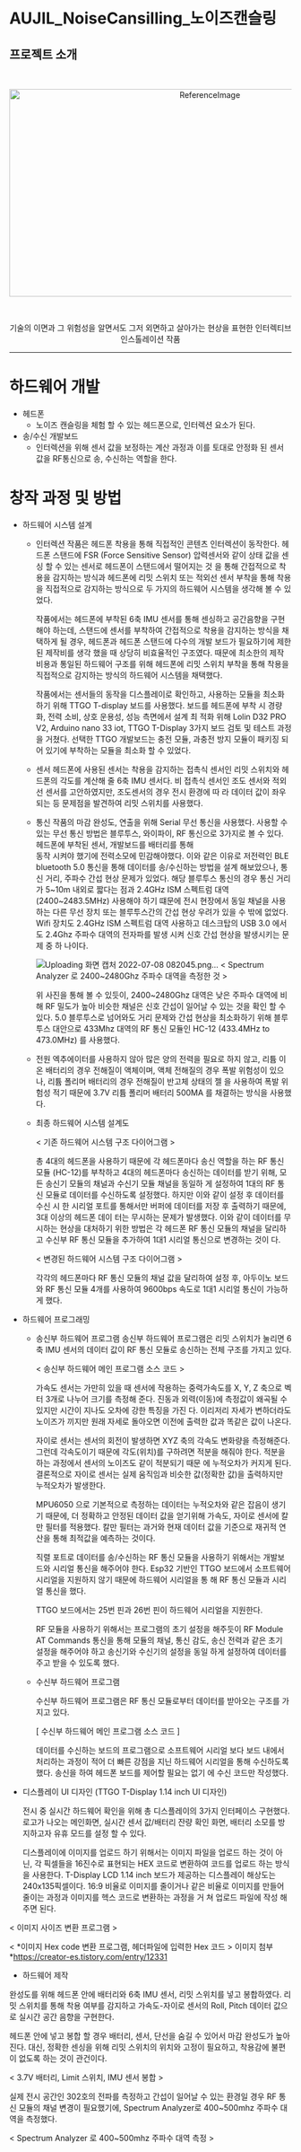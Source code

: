 # AUJIL_NoiseCansilling_노이즈캔슬링

## 프로젝트 소개

<br>
<p align="center"><img id="img01" src="https://user-images.githubusercontent.com/83487028/187818910-06db9ec6-8bce-4bfb-887f-6429602ce8b9.jpeg" width="700px" height="370px" title="50px" alt="ReferenceImage"></img></p>
<br>

<!-- <div style="text-align=center">Genre : Interactive Installtion</div> -->
<p align="center">기술의 이면과 그 위험성을 알면서도 그저 외면하고 살아가는 현상을 표현한 인터렉티브 인스톨레이션 작품</p>


***
# 하드웨어 개발
 + 헤드폰
   + 노이즈 캔슬링을 체험 할 수 있는 헤드폰으로, 인터렉션 요소가 된다.
 + 송/수신 개발보드
   + 인터렉션을 위해 센서 값을 보정하는 계산 과정과 이를 토대로 안정화 된 센서 값을 RF통신으로 송, 수신하는 역할을 한다.


# 창작 과정 및 방법
+ 하드웨어 시스템 설계

  + 인터렉션
    작품은 헤드폰 착용을 통해 직접적인 콘텐츠 인터렉션이 동작한다. 헤드폰 스탠드에 FSR (Force Sensitive Sensor) 압력센서와 같이 상태 값을 센싱 할 수 있는 센서로 헤드폰이 스탠드에서 떨어지는 것
    을 통해 간접적으로 착용을 감지하는 방식과 헤드폰에 리밋 스위치 또는 적외선 센서 부착을 통해 착용을 직접적으로 감지하는 방식으로 두 가지의 하드웨어 시스템을 생각해 볼 수 있었다. 
    
    작품에서는 헤드폰에 부착된 6축 IMU 센서를 통해 센싱하고 공간음향을 구현해야 하는데, 스탠드에 센서를 부착하여 간접적으로 착용을 감지하는 방식을 채택하게 될 경우, 헤드폰과 헤드폰 스탠드에 다수의 개발
    보드가 필요하기에 제한된 제작비를 생각 했을 때 상당히 비효율적인 구조였다. 때문에 최소한의 제작 비용과 통일된 하드웨어 구조를 위해 헤드폰에 리밋 스위치 부착을 통해 착용을 직접적으로 감지하는 방식의 
    하드웨어 시스템을 채택했다.
    
    작품에서는 센서들의 동작을 디스플레이로 확인하고, 사용하는 모듈을 최소화 하기 위해 TTGO T-display 보드를 사용했다. 보드를 헤드폰에 부착 시 경량화, 전력 소비, 상호 운용성, 성능 측면에서 설계 최
    적화 위해 Lolin D32 PRO V2, Arduino nano 33 iot, TTGO T-Display 3가지 보드 검토 및 테스트 과정을 거쳤다. 선택한 TTGO 개발보드는 충전 모듈, 과충전 방지 모듈이 패키징 되어 있기에 
    부착하는 모듈을 최소화 할 수 있었다.

  + 센서
    헤드폰에 사용된 센서는 착용을 감지하는 접촉식 센서인 리밋 스위치와 헤드폰의 각도를 계산해 줄 6축 IMU 센서다. 비 접촉식 센서인 조도 센서와 적외선 센서를 고안하였지만, 조도센서의 경우 전시 환경에 따
    라 데이터 값이 좌우 되는 등 문제점을 발견하여 리밋 스위치를 사용했다.

  + 통신
    작품의 마감 완성도, 연출을 위해 Serial 무선 통신을 사용했다. 사용할 수 있는 무선 통신 방법은 블루투스, 와이파이, RF 통신으로 3가지로 볼 수 있다. 헤드폰에 부착된 센서, 개발보드를 배터리를 통해   
    동작 시켜야 했기에 전력소모에 민감해야했다. 이와 같은 이유로 저전력인 BLE bluetooth 5.0 통신을 통해 데이터를 송/수신하는 방법을 설계 해보았으나, 통신 거리, 주파수 간섭 현상 문제가 있었다. 해당 
    블루투스 통신의 경우 통신 거리가 5~10m 내외로 짧다는 점과 2.4GHz ISM 스펙트럼 대역(2400~2483.5MHz) 사용해야 하기 떄문에 전시 현장에서 동일 채널을 사용하는 다른 무선 장치 또는 블루투스간의 
    간섭 현상 우려가 있을 수 밖에 없었다. Wifi 장치도 2.4GHz ISM 스펙트럼 대역 사용하고 데스크탑의 USB 3.0 에서도 2.4Ghz 주파수 대역의 전자파를 발생 시켜 신호 간섭 현상을 발생시키는 문제 중 하
    나이다.
    
    ![Uploading 화면 캡처 2022-07-08 082045.png…]()
    < Spectrum Analyzer 로 2400~2480Ghz 주파수 대역을 측정한 것 >
    
    위 사진을 통해 볼 수 있듯이, 2400~2480Ghz 대역은 낮은 주파수 대역에 비해 RF 밀도가 높아 비슷한 채널은 신호 간섭이 일어날 수 있는 것을 확인 할 수 있다. 5.0 블루투스로 넘어와도 
    거리 문제와 간섭 현상을 최소화하기 위해 블루투스 대안으로 433Mhz 대역의 RF 통신 모듈인 HC-12 (433.4MHz to 473.0MHz) 를 사용했다.


  + 전원
    엑추에이터를 사용하지 않아 많은 양의 전력을 필요로 하지 않고, 리튬 이온 배터리의 경우 전해질이 액체이며, 액체 전해질의 경우 폭발 위험성이 있으나, 리튬 폴리머 배터리의 경우 전해질이 반고체 상태의 젤
    을 사용하여 폭발 위험성 적기 때문에 3.7V 리튬 폴리머 배터리 500MA 를 채결하는 방식을 사용했다. 

  + 최종 하드웨어 시스템 설계도 
  
    < 기존 하드웨어 시스템 구조 다이어그램 >
    
    총 4대의 헤드폰을 사용하기 때문에 각 헤드폰마다 송신 역할을 하는 RF 통신 모듈 (HC-12)를 부착하고 4대의 헤드폰마다 송신하는 데이터를 받기 위해, 모든 송신기 모듈의 채널과 수신기 모듈 채널을 동일하
    게 설정하여 1대의 RF 통신 모듈로 데이터를 수신하도록 설정했다. 하지만 이와 같이 설정 후 데이터를 수신 시 한 시리얼 포트를 통해서만 버퍼에 데이터를 저장 후 출력하기 때문에, 3대 이상의 헤드폰 데이
    터는 무시하는 문제가 발생했다. 이와 같이 데이터를 무시하는 현상을 대처하기 위한 방법은 각 헤드폰 RF 통신 모듈의 채널을 달리하고 수신부 RF 통신 모듈을 추가하여 1대1 시리얼 통신으로 변경하는 것이
    다.
    
    < 변경된 하드웨어 시스템 구조 다이어그램 >
    
    각각의 헤드폰마다 RF 통신 모듈의 채널 값을 달리하여 설정 후, 아두이노 보드와 RF 통신 모듈 4개를 사용하여 9600bps 속도로 1대1 시리얼 통신이 가능하게 했다. 



+ 하드웨어 프로그래밍

  + 송신부 하드웨어 프로그램
    송신부 하드웨어 프로그램은 리밋 스위치가 눌리면 6축 IMU 센서의 데이터 값이 RF 통신 모듈로 송신하는 전체 구조를 가지고 있다. 
    
    < 송신부 하드웨어 메인 프로그램 소스 코드 >
    
    가속도 센서는 가만히 있을 때 센서에 작용하는 중력가속도를 X, Y, Z 축으로 벡터 3개로 나누어 크기를 측정해 준다. 진동과 외력(이동)에 측정값이 왜곡될 수 있지만 시간이 지나도 오차에 강한 특징을 가진
    다. 이리저리 자세가 변하더라도 노이즈가 끼지만 원래 자세로 돌아오면 이전에 출력한 값과 똑같은 값이 나온다.
    
    자이로 센서는 센서의 회전이 발생하면 XYZ 축의 각속도 변화량을 측정해준다. 그런데 각속도이기 때문에 각도(위치)를 구하려면 적분을 해줘야 한다. 적분을 하는 과정에서 센서의 노이즈도 같이 적분되기 때문
    에 누적오차가 커지게 된다. 결론적으로 자이로 센서는 실제 움직임과 비슷한 값(정확한 값)을 출력하지만 누적오차가 발생한다.
   
    MPU6050 으로 기본적으로 측정하는 데이터는 누적오차와 같은 잡음이 생기기 때문에, 더 정확하고 안정된 데이터 값을 얻기위해 가속도, 자이로 센서에 칼만 필터를 적용했다. 칼만 필터는 과거와 현재 데이터
    값을 기준으로 재귀적 연산을 통해 최적값을 예측하는 것이다.
    
    직렬 포트로 데이터를 송/수신하는 RF 통신 모듈을 사용하기 위해서는 개발보드와 시리얼 통신을 해주어야 한다. Esp32 기반인 TTGO 보드에서 소프트웨어 시리얼을 지원하지 않기 때문에 하드웨어 시리얼을 통
    해 RF 통신 모듈과 시리얼 통신을 했다.
    
    TTGO 보드에서는 25번 핀과 26번 핀이 하드웨어 시리얼을 지원한다.
    
    RF 모듈을 사용하기 위해서는 프로그램의 초기 설정을 해주듯이 RF Module AT Commands 통신을 통해 모듈의 채널, 통신 감도, 송신 전력과 같은 초기 설정을 해주어야 하고 송신기와 수신기의 설정을 동일
    하게 설정하여 데이터를 주고 받을 수 있도록 했다.










  + 수신부 하드웨어 프로그램
    
    수신부 하드웨어 프로그램은 RF 통신 모듈로부터 데이터를 받아오는 구조를 가지고 있다.
    
    [ 수신부 하드웨어 메인 프로그램 소스 코드 ] 
    
    데이터를 수신하는 보드의 프로그램으로 소프트웨어 시리얼 보다 보드 내에서 처리하는 과정이 적어 더 빠른 강점을 지닌 하드웨어 시리얼을 통해 수신하도록 했다. 송신을 하여 헤드폰 보드를 제어할 필요는 없기
    에 수신 코드만 작성했다.




 + 디스플레이 UI 디자인 (TTGO T-Display 1.14 inch UI 디자인)
   
   전시 중 실시간 하드웨어 확인을 위해 총 디스플레이의 3가지 인터페이스 구현했다.
   로고가 나오는 메인화면, 실시간 센서 값/배터리 잔량 확인 화면, 배터리 소모를 방지하고자 유휴 모드를 설정 할 수 있다.
   
   디스플레이에 이미지를 업로드 하기 위해서는 이미지 파일을 업로드 하는 것이 아닌, 각 픽셀들을 16진수로 표현되는 HEX 코드로 변환하여 코드를 업로드 하는 방식을 사용한다.
   T-Display LCD 1.14 inch 보드가 제공하는 디스플레이 해상도는 240x135픽셀이다. 16:9 비율로 이미지를 줄이거나 같은 비율로 이미지를 만들어 줄이는 과정과 이미지를 헥스 코드로 변환하는 과정을 거
   쳐 업로드 파일에 작성 해주면 된다.


< 이미지 사이즈 변환 프로그램 >

< *이미지 Hex code 변환 프로그램, 헤더파일에 입력한 Hex 코드 > 
이미지 첨부 *https://creator-es.tistory.com/entry/12331



+ 하드웨어 제작

완성도를 위해 헤드폰 안에 배터리와 6축 IMU 센서, 리밋 스위치를 넣고 봉합하였다. 리밋 스위치를 통해 착용 여부를 감지하고 가속도-자이로 센서의 Roll, Pitch 데이터 값으로 실시간 공간 음향을 구현한다.

헤드폰 안에 넣고 봉합 할 경우 배터리, 센서, 단선을 숨길 수 있어서 마감 완성도가 높아진다. 대신, 정확한 센싱을 위해 리밋 스위치의 위치와 고정이 필요하고, 착용감에 불편이 없도록 하는 것이 관건이다.


< 3.7V 배터리, Limit 스위치, IMU 센서 봉합 >




실제 전시 공간인 302호의 전파를 측정하고 간섭이 일어날 수 있는 환경일 경우 RF 통신 모듈의 채널 변경이 필요했기에, Spectrum Analyzer로 400~500mhz 주파수 대역을 측정했다. 


< Spectrum Analyzer 로 400~500mhz 주파수 대역 측정 >



